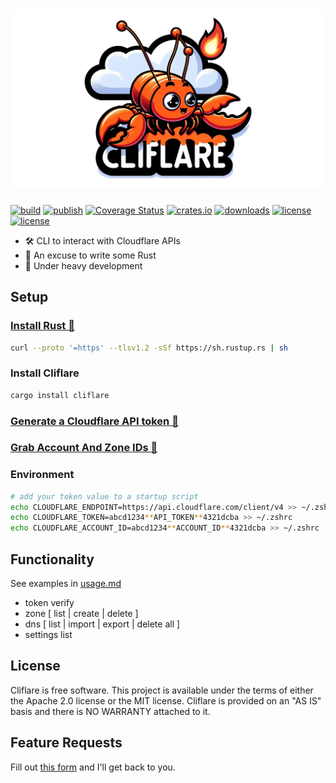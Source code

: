 # ![cliffy](assets/cliffy.jpeg)

[![build](https://github.com/davepmiller/cliflare/actions/workflows/ci.yml/badge.svg?branch=main)](<https://github.com/davepmiller/cliflare/actions/workflows/ci.yml>)
[![publish](https://github.com/davepmiller/cliflare/actions/workflows/publish.yml/badge.svg?branch=main)](<https://github.com/davepmiller/cliflare/actions/workflows/publish.yml>)
[![Coverage Status](https://coveralls.io/repos/github/davepmiller/cliflare/badge.svg)](https://coveralls.io/github/davepmiller/cliflare)
[![crates.io](https://img.shields.io/crates/v/cliflare.svg)](<https://crates.io/crates/cliflare>)
[![downloads](https://img.shields.io/crates/d/cliflare)](<https://crates.io/crates/cliflare>)
[![license](https://img.shields.io/badge/license-MIT-green.svg)](<https://opensource.org/licenses/MIT>)
[![license](https://img.shields.io/badge/license-APACHE-blue.svg)](<https://opensource.org/licenses/APACHE>)

* 🛠 CLI️ to interact with Cloudflare APIs
* 🥳 An excuse to write some Rust
* 👷 Under heavy development

## Setup

### [Install Rust 📝](https://www.rust-lang.org/tools/install)

```bash
curl --proto '=https' --tlsv1.2 -sSf https://sh.rustup.rs | sh
```

### Install Cliflare

```bash
cargo install cliflare
```

### [Generate a Cloudflare API token 📝](https://developers.cloudflare.com/cloudflare-one/api-terraform/scoped-api-tokens/)

### [Grab Account And Zone IDs 📝](https://developers.cloudflare.com/fundamentals/setup/find-account-and-zone-ids/)

### Environment

```bash
# add your token value to a startup script
echo CLOUDFLARE_ENDPOINT=https://api.cloudflare.com/client/v4 >> ~/.zshrc
echo CLOUDFLARE_TOKEN=abcd1234**API_TOKEN**4321dcba >> ~/.zshrc
echo CLOUDFLARE_ACCOUNT_ID=abcd1234**ACCOUNT_ID**4321dcba >> ~/.zshrc
```

## Functionality

See examples in [usage.md](docs/usage.md)

* token verify
* zone [ list | create | delete ]
* dns [ list | import | export | delete all ]
* settings list

## License

Cliflare is free software.
This project is available under the terms of
either the Apache 2.0 license or the MIT license.
Cliflare is provided on an "AS IS" basis and there is NO WARRANTY attached to it.

## Feature Requests

Fill out [this form](https://docs.google.com/forms/d/e/1FAIpQLSfDBhmvtRn1C3Vzi_nplHV9QyBVbPUfdqhziUj_sWYyi-XIFw/viewform?usp=sf_link)
and I'll get back to you.
